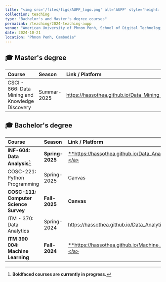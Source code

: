 ```yaml
---
title: "<img src='/files/figs/AUPP_logo.png' alt='AUPP' style='height: 2em; vertical-align: middle;'> American University of Phnom Penh (AUPP)"
collection: teaching
type: "Bachelor's and Master's degree courses"
permalink: /teaching/2024-teaching-aupp
venue: "American University of Phnom Penh, School of Digital Technologies"
date: 2024-10-21
location: "Phnom Penh, Cambodia"
---
```


## 🎓 Master's degree


| Course | Season | Link / Platform |
|:-----------|:-----------|:--------------------|
| CSCI - 866: Data Mining and Knowledge Discovery | Summar-2025 | <a href="https://hassothea.github.io/Data_Mining_AUPP/" target="_blank">https://hassothea.github.io/Data_Mining_AUPP/</a> |

## 🎓 Bachelor's degree


| Course | Season | Link / Platform |
|:-----------|:-----------|:--------------------|
| **INF-604: Data Analysis**[^1] | **Spring-2025** | <a href="https://hassothea.github.io/Data_Analysis_AUPP/" target="_blank">**https://hassothea.github.io/Data_Analysis_AUPP/**</a> |
| COSC-221: Python Programming | Spring-2025 | Canvas |
| **COSC-111: Computer Science Survey**| **Fall-2025** | **Canvas** |
| ITM - 370: Data Analytics | Spring-2024 | <a href="https://hassothea.github.io/Data_Analytics_AUPP/" target="_blank">https://hassothea.github.io/Data_Analytics_AUPP/</a> |
| **ITM 390 004: Machine Learning** | **Fall-2024** | <a href="https://hassothea.github.io/Data_Analytics_AUPP/" target="_blank">**https://hassothea.github.io/Machine_Learning_AUPP/**</a> |


[^1]: **Boldfaced courses are currently in progress.**

<!--

- **CSCI - 866: Data Mining and Knowledge Discovery** (Summer - 2025):
  > **Webpage:**  <a href="https://hassothea.github.io/Data_Mining_AUPP/" target="_blank">https://hassothea.github.io/Data_Mining_AUPP/</a>.


## 🎓 Bachelor's degree

- **INF - 604: Data Analysis** (Spring - 2025).
  > **Webpage:** <a href="https://hassothea.github.io/Data_Analysis_AUPP/" target="_blank">https://hassothea.github.io/Data_Analysis_AUPP/</a>.
  

- **COSC - 221: CSB: Python Programming** (Spring - 2025).
  > **Platform:** **Canvas**.
  

- **ITM - 370: Data Analytics** (Spring - 2024).
  > **Webpage:** <a href="https://hassothea.github.io/Data_Analytics_AUPP/" target="_blank">https://hassothea.github.io/Data_Analytics_AUPP/</a>.

- **ITM 390 004: Machine Learning** (Fall - 2025)
  > 

> Webpage: <a href="https://hassothea.github.io/Data_Analytics_AUPP/" target="_blank">https://hassothea.github.io/Data_Analytics_AUPP/</a>.
-->

